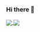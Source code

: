 ### Hi there 👋

<a href="https://github.com/Zenthial">
  <img align="center" src="https://github-readme-stats.vercel.app/api?username=Zenthial&count_private=true&hide=stars&hide_border=true&show_icons=true&theme=onedark&custom_title=My%20GitHub%20Stats!" />
</a>
<a href="https://github.com/Zenthial">
  <img align="center" src="https://github-readme-stats.vercel.app/api/top-langs/?username=Zenthial&hide_border=true&layout=compact&count_private=true&hide=stars&show_icons=true&theme=onedark&custom_title=My Favorite Languages!" />
</a>

<!--
**Zenthial/Zenthial** is a ✨ _special_ ✨ repository because its `README.md` (this file) appears on your GitHub profile.

Here are some ideas to get you started:

- 🔭 I’m currently working on ...
- 🌱 I’m currently learning ...
- 👯 I’m looking to collaborate on ...
- 🤔 I’m looking for help with ...
- 💬 Ask me about ...
- 📫 How to reach me: ...
- 😄 Pronouns: ...
- ⚡ Fun fact: ...
-->
